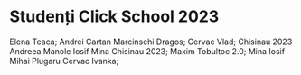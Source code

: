 # Studenți Click School 2023
Elena Teaca;
Andrei Cartan
Marcinschi Dragos;
Cervac Vlad;
Chisinau 2023
Andreea Manole
Iosif Mina
Chisinau 2023;
Maxim Tobultoc 2.0;
Mina Iosif
Mihai Plugaru
Cervac Ivanka;

